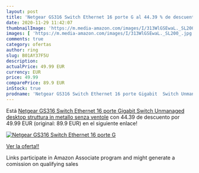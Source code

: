 ```yaml
---
layout: post
title: 'Netgear GS316 Switch Ethernet 16 porte G al 44.39 % de descuento'
date: 2020-11-29 11:42:07
thumbnailImage: 'https://m.media-amazon.com/images/I/313WlGSEwaL._SL200_.jpg'
images: [ 'https://m.media-amazon.com/images/I/313WlGSEwaL._SL200_.jpg' ]
comments: true
category: ofertas
author: ring
slug: B01AY37F5U
description:
actualPrice: 49.99 EUR
currency: EUR
price: 49.99
comparePrice: 89.9 EUR
inStock: true
prodname: 'Netgear GS316 Switch Ethernet 16 porte Gigabit  Switch Unmanaged desktop  struttura in metallo senza ventole'
---
```


Está [Netgear GS316 Switch Ethernet 16 porte Gigabit  Switch Unmanaged desktop  struttura in metallo senza ventole](https://www.amazon.it/dp/B01AY37F5U/?tag=tolees00-21) con 44.39 de descuento por 49.99 EUR (original: 89.9 EUR) en el siguiente enlace!

[![Netgear GS316 Switch Ethernet 16 porte G](https://m.media-amazon.com/images/I/313WlGSEwaL._SL200_.jpg)](https://www.amazon.it/dp/B01AY37F5U/?tag=tolees00-21)

[Ver la oferta!!](https://www.amazon.it/dp/B01AY37F5U/?tag=tolees00-21)

Links participate in Amazon Associate program and might generate a comission on qualifying sales


